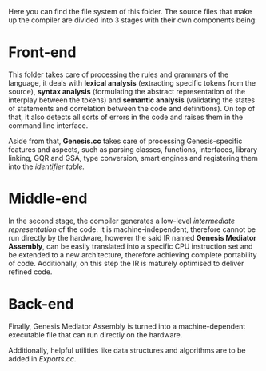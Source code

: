Here you can find the file system of this folder. The source files that make up the compiler are divided into 3 stages with their own components being:  
# Front-end
This folder takes care of processing the rules and grammars of the language, it deals with **lexical analysis** (extracting specific tokens from the source), **syntax analysis** (formulating the abstract representation of the interplay between the tokens) and **semantic analysis** (validating the states of statements and correlation between the code and definitions). On top of that, it also detects all sorts of errors in the code and raises them in the command line interface.  

Aside from that, **Genesis.cc** takes care of processing Genesis-specific features and aspects, such as parsing classes, functions, interfaces, library linking, GQR and GSA, type conversion, smart engines and registering them into the *identifier table.*
# Middle-end
In the second stage, the compiler generates a low-level *intermediate representation* of the code. It is machine-independent, therefore cannot be run directly by the hardware, however the said IR named **Genesis Mediator Assembly**, can be easily translated into a specific CPU instruction set and be extended to a new architecture, therefore achieving complete portability of code. Additionally, on this step the IR is maturely optimised to deliver refined code.

# Back-end
Finally, Genesis Mediator Assembly is turned into a machine-dependent executable file that can run directly on the hardware.  

Additionally, helpful utilities like data structures and algorithms are to be added in *Exports.cc*.